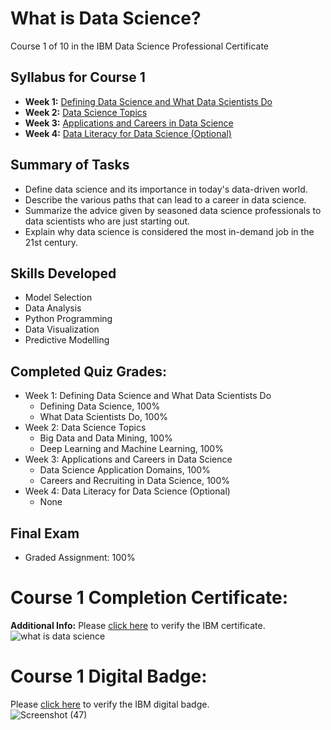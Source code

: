 # What is Data Science?
Course 1 of 10 in the IBM Data Science Professional Certificate
## Syllabus for Course 1
- **Week 1:** [Defining Data Science and What Data Scientists Do](https://github.com/KailaniBailey/IBM-Data-Science-Professional-Certificate/blob/main/01.%20What%20is%20Data%20Science%3F/Week%201:%20Defining%20Data%20Science%20and%20What%20Data%20Scientists%20Do/README.md)
- **Week 2:** [Data Science Topics](https://github.com/KailaniBailey/IBM-Data-Science-Professional-Certificate/tree/main/01.%20What%20is%20Data%20Science%3F/Week%202:%20Data%20Science%20Topics)
- **Week 3:** [Applications and Careers in Data Science](https://github.com/KailaniBailey/IBM-Data-Science-Professional-Certificate/blob/main/01.%20What%20is%20Data%20Science%3F/Week%203:%20Applications%20and%20Careers%20in%20Data%20Science/README.md)
- **Week 4:** [Data Literacy for Data Science (Optional)](https://github.com/KailaniBailey/IBM-Data-Science-Professional-Certificate/tree/main/01.%20What%20is%20Data%20Science%3F/Week%204:%20Data%20Literacy%20for%20Data%20Science%20(Optional))
## Summary of Tasks
- Define data science and its importance in today's data-driven world.
- Describe the various paths that can lead to a career in data science.
- Summarize the advice given by seasoned data science professionals to data scientists who are just starting out.
- Explain why data science is considered the most in-demand job in the 21st century.
## Skills Developed
- Model Selection
- Data Analysis
- Python Programming
- Data Visualization
- Predictive Modelling
## Completed Quiz Grades:
- Week 1: Defining Data Science and What Data Scientists Do
  - Defining Data Science, 100%
  - What Data Scientists Do, 100%
- Week 2: Data Science Topics
  - Big Data and Data Mining, 100%
  - Deep Learning and Machine Learning, 100%
- Week 3: Applications and Careers in Data Science
  - Data Science Application Domains, 100%
  - Careers and Recruiting in Data Science, 100%
- Week 4: Data Literacy for Data Science (Optional)
  - None
## **Final Exam**
- Graded Assignment: 100%
# Course 1 Completion Certificate:
**Additional Info:** Please [click here](https://www.coursera.org/account/accomplishments/verify/KVTBB24ES8NG) to verify the IBM certificate.<br>
![what is data science](https://github.com/KailaniBailey/IBM-Data-Science-Professional-Certificate/assets/158431578/5e1f3e15-dbd5-4ff4-9049-2cb3a158d8d8)
# Course 1 Digital Badge:
Please [click here](https://www.credly.com/badges/b2a0e3dc-521f-4453-9047-67b03402e6c7/public_url) to verify the IBM digital badge.<br>
![Screenshot (47)](https://github.com/KailaniBailey/IBM-Data-Science-Professional-Certificate/assets/158431578/0963dd5d-4e4c-46b7-83e2-c3cae80e3d91)
